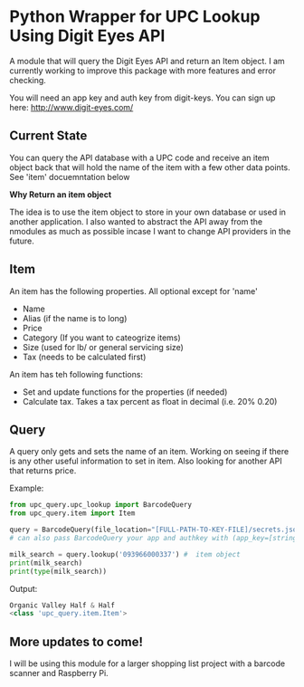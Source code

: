 # Python Wrapper for UPC Lookup Using Digit Eyes API

A module that will query the Digit Eyes API and return an Item object. I am currently working to improve this package with more features and error checking.

You will need an app key and auth key from digit-keys. You can sign up here: http://www.digit-eyes.com/

## Current State
You can query the API database with a UPC code and receive an item object back that will hold the name of the item with a few other data points. See 'item' docuemntation below

**Why Return an item object**

The idea is to use the item object to store in your own database or used in another application. I also wanted to abstract the API away from the nmodules as much as possible incase I want to change API providers in the future. 


## Item
An item has the following properties. All optional except for 'name'
* Name
* Alias (if the name is to long)
* Price
* Category (If you want to cateogrize items)
* Size (used for lb/ or general servicing size)
* Tax (needs to be calculated first)

An item has teh following functions: 
* Set and update functions for the properties (if needed)
* Calculate tax. Takes a tax percent as float in decimal (i.e. 20% 0.20)


## Query
A query only gets and sets the name of an item. Working on seeing if there is 
any other useful information to set in item. 
Also looking for another API that returns price.


Example:
```python
from upc_query.upc_lookup import BarcodeQuery
from upc_query.item import Item

query = BarcodeQuery(file_location="[FULL-PATH-TO-KEY-FILE]/secrets.json", setup_keys_with_file=True)
# can also pass BarcodeQuery your app and authkey with (app_key=[string_here], auth_key= [string_here],)

milk_search = query.lookup('093966000337') #  item object
print(milk_search)
print(type(milk_search))
```
Output:
```python
Organic Valley Half & Half
<class 'upc_query.item.Item'>
```

## More updates to come! 

I will be using this module for a larger shopping list project with a barcode scanner and Raspberry Pi. 